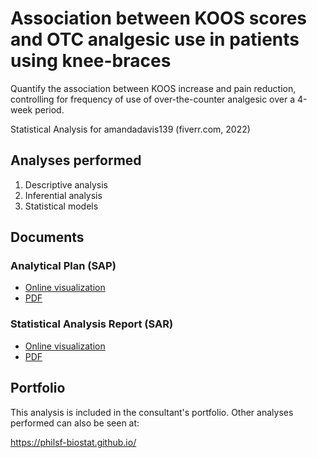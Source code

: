 # Association between KOOS scores and OTC analgesic use in patients using knee-braces

Quantify the association between KOOS increase and pain reduction, controlling for frequency of use of over-the-counter analgesic over a 4-week period.

Statistical Analysis for amandadavis139 (fiverr.com, 2022)
<!-- Technical Report for  PERSON (PLACE, yyyy) -->

## Analyses performed

1. Descriptive analysis
1. Inferential analysis
1. Statistical models

## Documents

### Analytical Plan (SAP)

<!-- - [Online visualization][sapviz-v02] -->
<!-- - [PDF][sappdf-v02] -->

- [Online visualization][sapviz-v01]
- [PDF][sappdf-v01]

### Statistical Analysis Report (SAR)

<!-- - [Online visualization][reportviz-v02] -->
<!-- - [PDF][pdf-v02] -->

- [Online visualization][reportviz-v01]
- [PDF][pdf-v01]

<!-- ## Associated analyses -->

<!-- This analysis is part of a larger project and is supported by other analyses, linked below. -->

<!-- **[assoc_title]** -->

<!-- <[assoc_link]> -->

## Portfolio

This analysis is included in the consultant's portfolio.
Other analyses performed can also be seen at:

<https://philsf-biostat.github.io/>

<!-- --- -->

[sapviz-v01]: report/SAP-2022-023-AD-v01.md
[sapviz-v02]: report/SAP-2022-023-AD-v02.md
[sappdf-v01]: https://docs.google.com/viewer?url=https://github.com/philsf-biostat/SAR-2022-023-AD/raw/main/report/SAP-2022-023-AD-v01.pdf
[sappdf-v02]: https://docs.google.com/viewer?url=https://github.com/philsf-biostat/SAR-2022-023-AD/raw/main/report/SAP-2022-023-AD-v02.pdf

[reportviz-v01]: report/SAR-2022-023-AD-v01.md
[reportviz-v02]: report/SAR-2022-023-AD-v02.md
[pdf-v01]: https://docs.google.com/viewer?url=https://github.com/philsf-biostat/SAR-2022-023-AD/raw/main/report/SAR-2022-023-AD-v01.pdf
[pdf-v02]: https://docs.google.com/viewer?url=https://github.com/philsf-biostat/SAR-2022-023-AD/raw/main/report/SAR-2022-023-AD-v02.pdf
